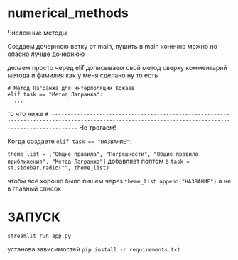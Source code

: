 # numerical_methods
Численные методы

Создаем дочернюю ветку от main, пушить в main конечно можно но опасно лучше дочернюю

делаем просто черед elif дописываем свой метод сверху комментарий метода и фамилия как у меня сделано
ну то есть 
```
# Метод Лагранжа для интерполяции Кожаев
elif task == "Метод Лагранжа":
  ...
```

то что ниже 
`# ----------------------------------------------------------------------------------------------------------------------------------------------------`
Не трогаем!


Когда создаете `elif task == "НАЗВАНИЕ":`


`theme_list = ["Общие правила", "Погрешности", "Общие правила приближения", "Метод Лагранжа"]`
добавляет поптом в `task = st.sidebar.radio("", theme_list)`

чтобы всё хорошо было пишем через `theme_list.append("НАЗВАНИЕ")`
а не в главный список


# ЗАПУСК
`streamlit run app.py`

установа зависимостей 
`pip install -r requirements.txt`